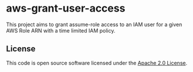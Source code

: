 # aws-grant-user-access

This project aims to grant assume-role access to an IAM user for a given AWS Role ARN with a time limited IAM policy. 

## License

This code is open source software licensed under the [Apache 2.0 License](http://www.apache.org/licenses/LICENSE-2.0.html).
